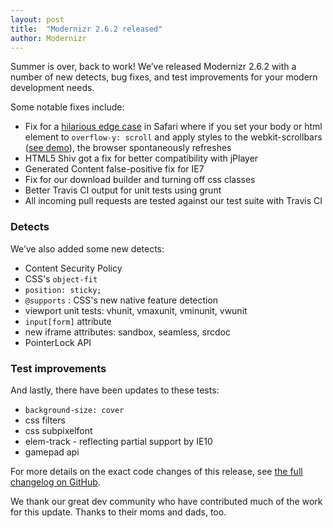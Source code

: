 ```yaml
---
layout: post
title:  "Modernizr 2.6.2 released"
author: Modernizr
---
```


Summer is over, back to work! We’ve released Modernizr 2.6.2 with a number of new detects, bug fixes, and test improvements for your modern development needs.

Some notable fixes include:

* Fix for a [hilarious edge case](https://github.com/Modernizr/Modernizr/issues/524) in Safari where if you set your body or html element to `overflow-y: scroll` and apply styles to the webkit-scrollbars ([see demo](http://jsbin.com/ecetor/4/edit#html)), the browser spontaneously refreshes
* HTML5 Shiv got a fix for better compatibility with jPlayer
* Generated Content false-positive fix for IE7
* Fix for our download builder and turning off css classes
* Better Travis CI output for unit tests using grunt
* All incoming pull requests are tested against our test suite with Travis CI

### Detects

We’ve also added some new detects:

* Content Security Policy
* CSS's `object-fit`
* `position: sticky;`
* `@supports` : CSS's new native feature detection
* viewport unit tests: vhunit, vmaxunit, vminunit, vwunit
* `input[form]` attribute
* new iframe attributes: sandbox, seamless, srcdoc
* PointerLock API

### Test improvements

And lastly, there have been updates to these tests:

* `background-size: cover`
* css filters
* css subpixelfont
* elem-track - reflecting partial support by IE10
* gamepad api

For more details on the exact code changes of this release, see [the full changelog on GitHub](https://github.com/Modernizr/Modernizr/compare/v2.6.1...v2.6.2).

We thank our great dev community who have contributed much of the work for this update. Thanks to their moms and dads, too.
